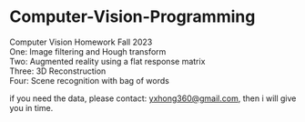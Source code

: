 # Computer-Vision-Programming
Computer Vision Homework Fall 2023  
One: Image filtering and Hough transform  
Two: Augmented reality using a flat response matrix  
Three: 3D Reconstruction  
Four: Scene recognition with bag of words  

if you need the data, please contact: yxhong360@gmail.com, then i will give you in time.


